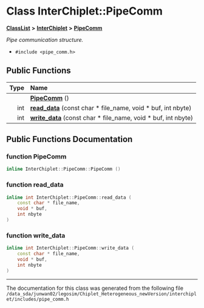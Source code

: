 
# Class InterChiplet::PipeComm



[**ClassList**](annotated.md) **>** [**InterChiplet**](namespaceInterChiplet.md) **>** [**PipeComm**](classInterChiplet_1_1PipeComm.md)



_Pipe communication structure._ 

* `#include <pipe_comm.h>`















## Public Functions

| Type | Name |
| ---: | :--- |
|   | [**PipeComm**](#function-pipecomm) () <br> |
|  int | [**read\_data**](#function-read_data) (const char \* file\_name, void \* buf, int nbyte) <br> |
|  int | [**write\_data**](#function-write_data) (const char \* file\_name, void \* buf, int nbyte) <br> |








## Public Functions Documentation


### function PipeComm 

```C++
inline InterChiplet::PipeComm::PipeComm () 
```




### function read\_data 

```C++
inline int InterChiplet::PipeComm::read_data (
    const char * file_name,
    void * buf,
    int nbyte
) 
```




### function write\_data 

```C++
inline int InterChiplet::PipeComm::write_data (
    const char * file_name,
    void * buf,
    int nbyte
) 
```




------------------------------
The documentation for this class was generated from the following file `/data_sda/junwan02/legosim/Chiplet_Heterogeneous_newVersion/interchiplet/includes/pipe_comm.h`
